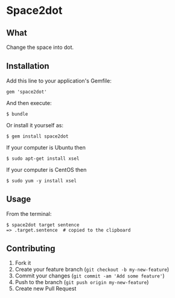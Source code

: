 # Space2dot
## What
Change the space into dot.

## Installation

Add this line to your application's Gemfile:

    gem 'space2dot'

And then execute:

    $ bundle

Or install it yourself as:

    $ gem install space2dot

If your computer is Ubuntu then

    $ sudo apt-get install xsel

If your computer is CentOS then

    $ sudo yum -y install xsel

## Usage

From the terminal:

    $ space2dot target sentence
    => .target.sentence  # copied to the clipboard

## Contributing

1. Fork it
2. Create your feature branch (`git checkout -b my-new-feature`)
3. Commit your changes (`git commit -am 'Add some feature'`)
4. Push to the branch (`git push origin my-new-feature`)
5. Create new Pull Request

